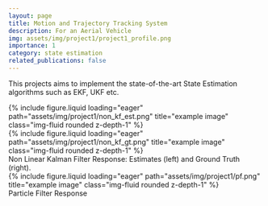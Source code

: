 ```yaml
---
layout: page
title: Motion and Trajectory Tracking System
description: For an Aerial Vehicle 
img: assets/img/project1/project1_profile.png
importance: 1
category: state estimation
related_publications: false
---
```


This projects aims to implement the state-of-the-art State Estimation algorithms such as EKF, UKF etc.


<div class="row">
    <div class="col-sm mt-3 mt-md-0">
        {% include figure.liquid loading="eager" path="assets/img/project1/non_kf_est.png" title="example image" class="img-fluid rounded z-depth-1" %}
    </div>
    <div class="col-sm mt-3 mt-md-0">
        {% include figure.liquid loading="eager" path="assets/img/project1/non_kf_gt.png" title="example image" class="img-fluid rounded z-depth-1" %}
    </div>
</div>
<div class="caption">
    Non Linear Kalman Filter Response: Estimates (left) and Ground Truth (right).
</div>
<div class="row">
    <div class="col-sm mt-3 mt-md-0">
        {% include figure.liquid loading="eager" path="assets/img/project1/pf.png" title="example image" class="img-fluid rounded z-depth-1" %}
    </div>
</div>
<div class="caption">
    Particle Filter Response
</div>

